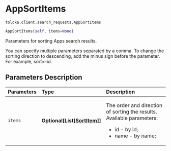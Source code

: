 # AppSortItems
`toloka.client.search_requests.AppSortItems`

```python
AppSortItems(self, items=None)
```

Parameters for sorting Apps search results.


You can specify multiple parameters separated by a comma. To change the sorting direction to descending, add the
minus sign before the parameter. For example, sort=-id.

## Parameters Description

| Parameters | Type | Description |
| :----------| :----| :-----------|
`items`|**Optional\[List\[[SortItem](toloka.client.search_requests.AppSortItems.SortItem.md)\]\]**|<p>The order and direction of sorting the results. Available parameters:<ul><li>id - by id;</li><li>name - by name;</li></ul></p>
